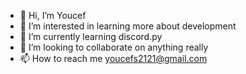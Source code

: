 - 👋 Hi, I’m Youcef
- 👀 I’m interested in learning more about development
- 🌱 I’m currently learning discord.py
- 💞️ I’m looking to collaborate on anything really
- 📫 How to reach me youcefs2121@gmail.com

<!---
youcefs21/youcefs21 is a ✨ special ✨ repository because its `README.md` (this file) appears on your GitHub profile.
You can click the Preview link to take a look at your changes.
--->
